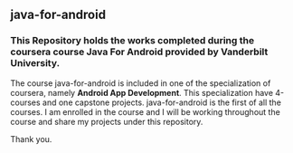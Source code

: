 ## java-for-android
### This Repository holds the works completed during the coursera course Java For Android provided by Vanderbilt University.

The course java-for-android is included in one of the specialization of coursera, namely **Android App Development**. 
This specialization have 4-courses and one capstone projects. java-for-android is the first of all the courses. I am enrolled in the course and I will be working throughout the course and share my projects under this repository.

Thank you.